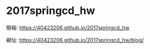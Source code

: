   # 2017springcd_hw
  
  簡報: https://40423206.github.io/2017springcd_hw
  
  網址: https://40423206.github.io/2017springcd_hw/blog/
